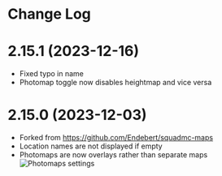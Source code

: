 # Change Log

<a name="2.15.1"></a>
# 2.15.1 (2023-12-16)
* Fixed typo in name
* Photomap toggle now disables heightmap and vice versa

<a name="2.15.0"></a>
# 2.15.0 (2023-12-03)

* Forked from https://github.com/Endebert/squadmc-maps
* Location names are not displayed if empty
* Photomaps are now overlays rather than separate maps
![Photomaps settings](https://psmc.michalletavka.cz/img/photomaps_settings.png "Photomaps settings")
